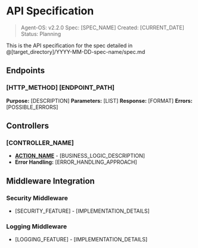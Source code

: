 # API Specification

> Agent-OS: v2.2.0
> Spec: [SPEC_NAME]
> Created: [CURRENT_DATE]
> Status: Planning

This is the API specification for the spec detailed in @[target_directory]/YYYY-MM-DD-spec-name/spec.md

## Endpoints

### [HTTP_METHOD] [ENDPOINT_PATH]

**Purpose:** [DESCRIPTION]
**Parameters:** [LIST]
**Response:** [FORMAT]
**Errors:** [POSSIBLE_ERRORS]

## Controllers

### [CONTROLLER_NAME]

- **[ACTION_NAME]()** - [BUSINESS_LOGIC_DESCRIPTION]
- **Error Handling:** [ERROR_HANDLING_APPROACH]

## Middleware Integration

### Security Middleware

- [SECURITY_FEATURE] - [IMPLEMENTATION_DETAILS]

### Logging Middleware

- [LOGGING_FEATURE] - [IMPLEMENTATION_DETAILS]
